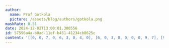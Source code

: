 ```yaml
---
author:
  name: Prof Gotkola
  picture: /assets/blog/authors/gotkola.png
maskRate: 0.51
date: 2024-12-02T13:00:01.300556
id: 57596a4a-b0ad-11ef-b451-41234cb8625c
content: '[[0, 0, 7, 0, 6, 3, 0, 4, 0], [6, 0, 3, 0, 0, 0, 0, 9, 7], [9, 4, 0, 0, 2, 0, 6, 0, 0], [7, 8, 0, 6, 0, 0, 3, 0, 0], [0, 3, 0, 0, 7, 0, 8, 6, 0], [1, 0, 6, 3, 0, 0, 0, 7, 5], [0, 0, 0, 5, 3, 0, 7, 0, 4], [5, 6, 2, 4, 0, 7, 9, 0, 1], [0, 0, 4, 2, 1, 0, 0, 8, 0]]'
---
```

